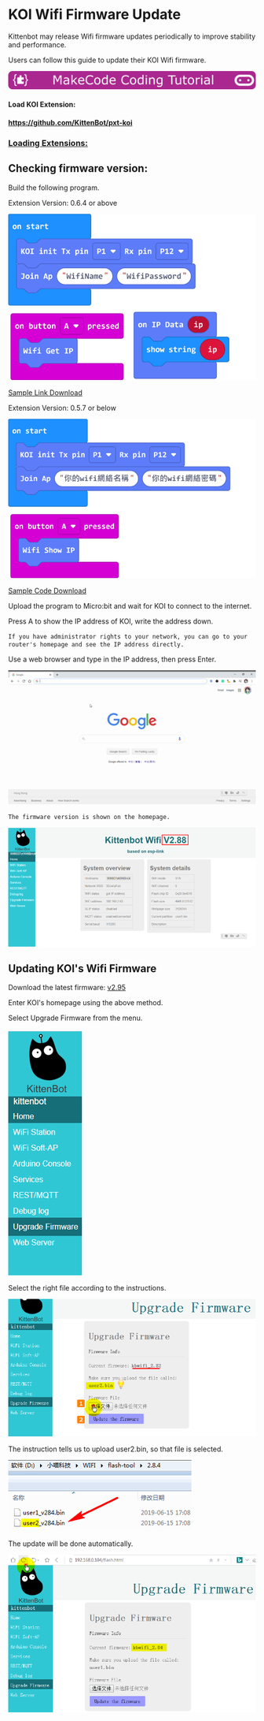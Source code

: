 # KOI Wifi Firmware Update

Kittenbot may release Wifi firmware updates periodically to improve stability and performance.

Users can follow this guide to update their KOI Wifi firmware.

![](../../functional_module/PWmodules/images/mcbanner.png)

#### Load KOI Extension:

#### https://github.com/KittenBot/pxt-koi

### [Loading Extensions:](../makecodeQs.md)

## Checking firmware version:

Build the following program.

Extension Version: 0.6.4 or above

![](./images/updateCode1.png)

[Sample Link Download](https://makecode.microbit.org/_07dVj25FFJCy)

Extension Version: 0.5.7 or below

![](./images/updateCode2.png)

[Sample Code Download](https://makecode.microbit.org/_YAiLoH9XoPta)

Upload the program to Micro:bit and wait for KOI to connect to the internet.

Press A to show the IP address of KOI, write the address down.

    If you have administrator rights to your network, you can go to your router's homepage and see the IP address directly.

Use a web browser and type in the IP address, then press Enter.
    
![](./images/update4.gif)

    The firmware version is shown on the homepage.
    
![](./images/update2.png)


## Updating KOI's Wifi Firmware

Download the latest firmware: [v2.95](https://bit.ly/KOIWifiFW295)

Enter KOI's homepage using the above method.

Select Upgrade Firmware from the menu.

![](./images/update5.png)

Select the right file according to the instructions.

![](./images/update6.png)

The instruction tells us to upload user2.bin, so that file is selected.

![](./images/update8.png)

The update will be done automatically.

![](./images/update7.png)